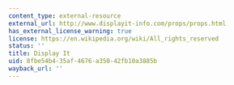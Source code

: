 ```yaml
---
content_type: external-resource
external_url: http://www.displayit-info.com/props/props.html
has_external_license_warning: true
license: https://en.wikipedia.org/wiki/All_rights_reserved
status: ''
title: Display It
uid: 8fbe54b4-35af-4676-a350-42fb10a3885b
wayback_url: ''
---
```

